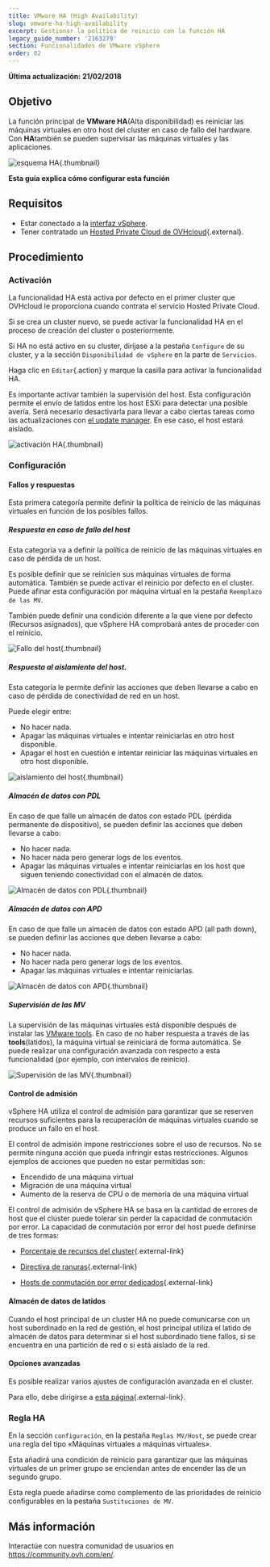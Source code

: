 ```yaml
---
title: VMware HA (High Availability)
slug: vmware-ha-high-availability
excerpt: Gestionar la política de reinicio con la función HA
legacy_guide_number: '2163279'
section: Funcionalidades de VMware vSphere
order: 02
---
```


**Última actualización: 21/02/2018**

## Objetivo

La función principal de **VMware HA**(Alta disponibilidad) es reiniciar las máquinas virtuales en otro host del cluster en caso de fallo del hardware. Con **HA**también se pueden supervisar las máquinas virtuales y las aplicaciones.

![esquema HA](images/HA3.png){.thumbnail}

**Esta guía explica cómo configurar esta función**

## Requisitos

- Estar conectado a la [interfaz vSphere](../instalar_el_vsphere_client/).
- Tener contratado un [Hosted Private Cloud de OVHcloud](https://www.ovhcloud.com/es/enterprise/products/hosted-private-cloud/){.external}.

## Procedimiento

### Activación

La funcionalidad HA está activa por defecto en el primer cluster que OVHcloud le proporciona cuando contrata el servicio Hosted Private Cloud.

Si se crea un cluster nuevo, se puede activar la funcionalidad HA en el proceso de creación del cluster o posteriormente.

Si HA no está activo en su cluster, diríjase a la pestaña `Configure` de su cluster, y a la sección `Disponibilidad de vSphere` en la parte de `Servicios`.

Haga clic en `Editar`{.action} y marque la casilla para activar la funcionalidad HA.

Es importante activar también la supervisión del host. Esta configuración permite el envío de latidos entre los host ESXi para detectar una posible avería.
Será necesario desactivarla para llevar a cabo ciertas tareas como las actualizaciones con [el update manager](../utilizar_vmware_update_manager/). En ese caso, el host estará aislado.

![activación HA](images/HA.png){.thumbnail}


### Configuración

#### Fallos y respuestas

Esta primera categoría permite definir la política de reinicio de las máquinas virtuales en función de los posibles fallos.

##### Respuesta en caso de fallo del host

Esta categoría va a definir la política de reinicio de las máquinas virtuales en caso de pérdida de un host.

Es posible definir que se reinicien sus máquinas virtuales de forma automática.
También se puede activar el reinicio por defecto en el cluster. Puede afinar esta configuración por máquina virtual en la pestaña `Reemplazo de las MV`.

También puede definir una condición diferente a la que viene por defecto (Recursos asignados), que vSphere HA comprobará antes de proceder con el reinicio.

![Fallo del host](images/HAparam1.PNG){.thumbnail}

##### Respuesta al aislamiento del host.

Esta categoría le permite definir las acciones que deben llevarse a cabo en caso de pérdida de conectividad de red en un host.

Puede elegir entre: 

- No hacer nada.
- Apagar las máquinas virtuales e intentar reiniciarlas en otro host disponible.
- Apagar el host en cuestión e intentar reiniciar las máquinas virtuales en otro host disponible.

![aislamiento del host](images/HAparam2.PNG){.thumbnail}

##### Almacén de datos con PDL

En caso de que falle un almacén de datos con estado PDL (pérdida permanente de dispositivo), se pueden definir las acciones que deben llevarse a cabo:

- No hacer nada.
- No hacer nada pero generar logs de los eventos.
- Apagar las máquinas virtuales e intentar reiniciarlas en los host que siguen teniendo conectividad con el almacén de datos.

![Almacén de datos con PDL](images/HAparam3.PNG){.thumbnail}

##### Almacén de datos con APD

En caso de que falle un almacén de datos con estado APD (all path down), se pueden definir las acciones que deben llevarse a cabo:

- No hacer nada.
- No hacer nada pero generar logs de los eventos.
- Apagar las máquinas virtuales e intentar reiniciarlas.

![Almacén de datos con APD](images/HAparam4.PNG){.thumbnail}

##### Supervisión de las MV

La supervisión de las máquinas virtuales está disponible después de instalar las [VMware tools](../instalar_las_vmware_tools/).
En caso de no haber respuesta a través de las **tools**(latidos), la máquina virtual se reiniciará de forma automática. Se puede realizar una configuración avanzada con respecto a esta funcionalidad (por ejemplo, con intervalos de reinicio).

![Supervisión de las MV](images/HAparam5.PNG){.thumbnail}

#### Control de admisión

vSphere HA utiliza el control de admisión para garantizar que se reserven recursos suficientes para la recuperación de máquinas virtuales cuando se produce un fallo en el host.

El control de admisión impone restricciones sobre el uso de recursos. No se permite ninguna acción que pueda infringir estas restricciones. Algunos ejemplos de acciones que pueden no estar permitidas son:

- Encendido de una máquina virtual
- Migración de una máquina virtual
- Aumento de la reserva de CPU o de memoria de una máquina virtual

El control de admisión de vSphere HA se basa en la cantidad de errores de host que el clúster puede tolerar sin perder la capacidad de conmutación por error. La capacidad de conmutación por error del host puede definirse de tres formas:

- [Porcentaje de recursos del cluster](https://docs.vmware.com/es/VMware-vSphere/6.5/com.vmware.vsphere.avail.doc/GUID-FAFEFEFF-56F7-4CDF-A682-FC3C62A29A95.html){.external-link}

- [Directiva de ranuras](https://docs.vmware.com/es/VMware-vSphere/6.5/com.vmware.vsphere.avail.doc/GUID-85D9737E-769C-40B6-AB73-F58DA1A451F0.html){.external-link}

- [Hosts de conmutación por error dedicados](https://docs.vmware.com/es/VMware-vSphere/6.5/com.vmware.vsphere.avail.doc/GUID-C4F5F9EE-4235-4151-BEBE-FCB2A752407B.html){.external-link}

#### Almacén de datos de latidos

Cuando el host principal de un cluster HA no puede comunicarse con un host subordinado en la red de gestión, el host principal utiliza el latido de almacén de datos para determinar si el host subordinado tiene fallos, si se encuentra en una partición de red o si está aislado de la red.

#### Opciones avanzadas

Es posible realizar varios ajustes de configuración avanzada en el cluster.

Para ello, debe dirigirse a [esta página](https://docs.vmware.com/es/VMware-vSphere/6.5/com.vmware.vsphere.avail.doc/GUID-E0161CB5-BD3F-425F-A7E0-BF83B005FECA.html){.external-link}.

### Regla HA

En la sección `configuración`, en la pestaña `Reglas MV/Host`, se puede crear una regla del tipo «Máquinas virtuales a máquinas virtuales».

Esta añadirá una condición de reinicio para garantizar que las máquinas virtuales de un primer grupo se enciendan antes de encender las de un segundo grupo.

Esta regla puede añadirse como complemento de las prioridades de reinicio configurables en la pestaña `Sustituciones de MV`.

## Más información

Interactúe con nuestra comunidad de usuarios en <https://community.ovh.com/en/>. 
